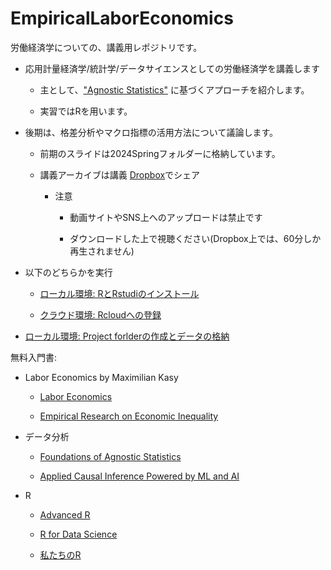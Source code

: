 # EmpiricalLaborEconomics

労働経済学についての、講義用レポジトリです。

- 応用計量経済学/統計学/データサイエンスとしての労働経済学を講義します

    - 主として、["Agnostic Statistics"](https://www.cambridge.org/core/books/foundations-of-agnostic-statistics/684756357E7E9B3DFF0A8157FB2DCECA) に基づくアプローチを紹介します。
    
    - 実習ではRを用います。

- 後期は、格差分析やマクロ指標の活用方法について議論します。

    - 前期のスライドは2024Springフォルダーに格納しています。

    - 講義アーカイブは講義 [Dropbox](https://www.dropbox.com/scl/fo/8tmwgfogfl3hf93gjluus/AOdH_eHMe9YTKXEzzdRvZMI?rlkey=e1hs2pkyrxui79keqi3tn4370&dl=0)でシェア

        - 注意
    
            - 動画サイトやSNS上へのアップロードは禁止です
        
            - ダウンロードした上で視聴ください(Dropbox上では、60分しか再生されません)

- 以下のどちらかを実行

    - [ローカル環境: RとRstudiのインストール](https://youtu.be/fDlXx8e5W78)
    
    - [クラウド環境: Rcloudへの登録](https://youtu.be/yF6NxxvpzjE)

- [ローカル環境: Project forlderの作成とデータの格納](https://youtu.be/f2EU44WFyQM)

無料入門書:

- Labor Economics by Maximilian Kasy

    - [Labor Economics](https://maxkasy.github.io/home/Labor_Oxford_2021/)
    
    - [Empirical Research on Economic Inequality](http://inequalityresearch.net/)

- データ分析

    - [Foundations of Agnostic Statistics](https://www.cambridge.org/core/books/foundations-of-agnostic-statistics/684756357E7E9B3DFF0A8157FB2DCECA)

    - [Applied Causal Inference Powered by ML and AI](https://causalml-book.org/)

- R

    - [Advanced R](https://adv-r.hadley.nz/)
    
    - [R for Data Science](https://r4ds.had.co.nz/)
    
    - [私たちのR](https://www.jaysong.net/RBook/)
